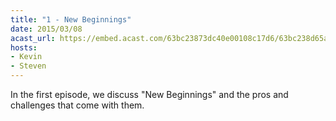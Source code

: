 ```yaml
---
title: "1 - New Beginnings"
date: 2015/03/08
acast_url: https://embed.acast.com/63bc23873dc40e00108c17d6/63bc238d65ae3d001128d7f0
hosts:
- Kevin
- Steven
---
```


In the first episode, we discuss "New Beginnings" and the pros and challenges that come with them.
